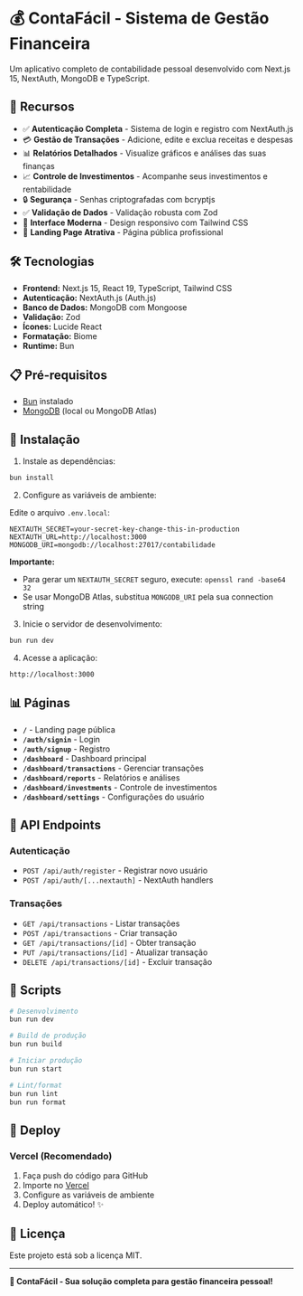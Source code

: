 # 💰 ContaFácil - Sistema de Gestão Financeira

Um aplicativo completo de contabilidade pessoal desenvolvido com Next.js 15, NextAuth, MongoDB e TypeScript.

## 🚀 Recursos

- ✅ **Autenticação Completa** - Sistema de login e registro com NextAuth.js
- 💳 **Gestão de Transações** - Adicione, edite e exclua receitas e despesas
- 📊 **Relatórios Detalhados** - Visualize gráficos e análises das suas finanças
- 📈 **Controle de Investimentos** - Acompanhe seus investimentos e rentabilidade
- 🔒 **Segurança** - Senhas criptografadas com bcryptjs
- ✅ **Validação de Dados** - Validação robusta com Zod
- 🎨 **Interface Moderna** - Design responsivo com Tailwind CSS
- 🌙 **Landing Page Atrativa** - Página pública profissional

## 🛠️ Tecnologias

- **Frontend:** Next.js 15, React 19, TypeScript, Tailwind CSS
- **Autenticação:** NextAuth.js (Auth.js)
- **Banco de Dados:** MongoDB com Mongoose
- **Validação:** Zod
- **Ícones:** Lucide React
- **Formatação:** Biome
- **Runtime:** Bun

## 📋 Pré-requisitos

- [Bun](https://bun.sh/) instalado
- [MongoDB](https://www.mongodb.com/) (local ou MongoDB Atlas)

## 🔧 Instalação

1. Instale as dependências:
```bash
bun install
```

2. Configure as variáveis de ambiente:

Edite o arquivo `.env.local`:

```env
NEXTAUTH_SECRET=your-secret-key-change-this-in-production
NEXTAUTH_URL=http://localhost:3000
MONGODB_URI=mongodb://localhost:27017/contabilidade
```

**Importante:** 
- Para gerar um `NEXTAUTH_SECRET` seguro, execute: `openssl rand -base64 32`
- Se usar MongoDB Atlas, substitua `MONGODB_URI` pela sua connection string

3. Inicie o servidor de desenvolvimento:
```bash
bun run dev
```

4. Acesse a aplicação:
```
http://localhost:3000
```

## 📊 Páginas

- **`/`** - Landing page pública
- **`/auth/signin`** - Login
- **`/auth/signup`** - Registro
- **`/dashboard`** - Dashboard principal
- **`/dashboard/transactions`** - Gerenciar transações
- **`/dashboard/reports`** - Relatórios e análises
- **`/dashboard/investments`** - Controle de investimentos
- **`/dashboard/settings`** - Configurações do usuário

## 🔐 API Endpoints

### Autenticação
- `POST /api/auth/register` - Registrar novo usuário
- `POST /api/auth/[...nextauth]` - NextAuth handlers

### Transações
- `GET /api/transactions` - Listar transações
- `POST /api/transactions` - Criar transação
- `GET /api/transactions/[id]` - Obter transação
- `PUT /api/transactions/[id]` - Atualizar transação
- `DELETE /api/transactions/[id]` - Excluir transação

## 📝 Scripts

```bash
# Desenvolvimento
bun run dev

# Build de produção
bun run build

# Iniciar produção
bun run start

# Lint/format
bun run lint
bun run format
```

## 🚀 Deploy

### Vercel (Recomendado)

1. Faça push do código para GitHub
2. Importe no [Vercel](https://vercel.com)
3. Configure as variáveis de ambiente
4. Deploy automático! ✨

## 📄 Licença

Este projeto está sob a licença MIT.

---

**🎉 ContaFácil - Sua solução completa para gestão financeira pessoal!**
